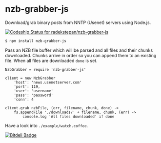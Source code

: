 # nzb-grabber-js

Download/grab binary posts from NNTP (Usenet) servers using Node.js.

[ ![Codeship Status for radekstepan/nzb-grabber-js](https://www.codeship.io/projects/a310f8d0-b344-0130-ecd7-6e1ddaa2b72b/status?branch=master)](https://www.codeship.io/projects/4160)

```bash
$ npm install nzb-grabber-js
```

Pass an NZB file buffer which will be parsed and all files and their chunks downloaded. Chunks arrive in order so you can append them to an existing file. When all files are downloaded `done` is set.

```coffee-script
NzbGrabber = require 'nzb-grabber-js'

client = new NzbGrabber
    'host': 'news.usenetserver.com'
    'port': 119,
    'user': 'username'
    'pass': 'password'
    'conn': 4

client.grab nzbFile, (err, filename, chunk, done) ->
    fs.appendFile './downloads/' + filename, chunk, (err) ->
        console.log 'All files downloaded' if done
```

Have a look into `./example/watch.coffee`.

[![Bitdeli Badge](https://d2weczhvl823v0.cloudfront.net/radekstepan/nzb-grabber-js/trend.png)](https://bitdeli.com/free "Bitdeli Badge")

